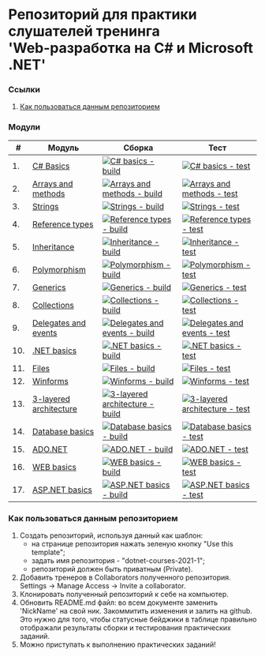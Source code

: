 # Репозиторий для практики слушателей тренинга<br/>'Web-разработка на C# и Microsoft .NET'

### Ссылки
1. [Как пользоваться данным репозиторием](#howtouse)

### Модули
|#|Модуль | Сборка | Тест|
---|---|---|---
|1.|[C# Basics][task01]|[![C# basics - build](https://github.com/NickName/dotnet-courses-2021-1/workflows/C%23%20basics%20-%20build/badge.svg)][c-sharp-basics-build] | [![C# basics - test](https://github.com/NickName/dotnet-courses-2021-1/workflows/C%23%20basics%20-%20test/badge.svg)][c-sharp-basics-test]|
|2.|[Arrays and methods][task02]|[![Arrays and methods - build](https://github.com/NickName/dotnet-courses-2021-1/workflows/Arrays%20and%20methods%20-%20build/badge.svg)][arrays-and-methods-build]|[![Arrays and methods - test](https://github.com/NickName/dotnet-courses-2021-1/workflows/Arrays%20and%20methods%20-%20test/badge.svg)][arrays-and-methods-test]|
|3.|[Strings][task03]|[![Strings - build](https://github.com/NickName/dotnet-courses-2021-1/workflows/Strings%20-%20build/badge.svg)][strings-build]|[![Strings - test](https://github.com/NickName/dotnet-courses-2021-1/workflows/Strings%20-%20test/badge.svg)][strings-test]|
|4.|[Reference types][task04]|[![Reference types - build](https://github.com/NickName/dotnet-courses-2021-1/workflows/Reference%20types%20-%20build/badge.svg)][reference-types-build]|[![Reference types - test](https://github.com/NickName/dotnet-courses-2021-1/workflows/Reference%20types%20-%20test/badge.svg)][reference-types-test]|
|5.|[Inheritance][task05]|[![Inheritance - build](https://github.com/NickName/dotnet-courses-2021-1/workflows/Inheritance%20-%20build/badge.svg)][inheritance-build]|[![Inheritance - test](https://github.com/NickName/dotnet-courses-2021-1/workflows/Inheritance%20-%20test/badge.svg)][inheritance-test]|
|6.|[Polymorphism][task06]|[![Polymorphism - build](https://github.com/NickName/dotnet-courses-2021-1/workflows/Polymorphism%20-%20build/badge.svg)][polymorphism-build]|[![Polymorphism - test](https://github.com/NickName/dotnet-courses-2021-1/workflows/Polymorphism%20-%20test/badge.svg)][polymorphism-test]|
|7.|[Generics][task07]|[![Generics - build](https://github.com/NickName/dotnet-courses-2021-1/workflows/Generics%20-%20build/badge.svg)][generics-build]|[![Generics - test](https://github.com/NickName/dotnet-courses-2021-1/workflows/Generics%20-%20test/badge.svg)][generics-test]|
|8.|[Collections][task08]|[![Collections - build](https://github.com/NickName/dotnet-courses-2021-1/workflows/Collections%20-%20build/badge.svg)][collections-build]|[![Collections - test](https://github.com/NickName/dotnet-courses-2021-1/workflows/Collections%20-%20test/badge.svg)][collections-test]|
|9.|[Delegates and events][task09]|[![Delegates and events - build](https://github.com/NickName/dotnet-courses-2021-1/workflows/Delegates%20and%20events%20-%20build/badge.svg)][delegates-and-events-build]|[![Delegates and events - test](https://github.com/NickName/dotnet-courses-2021-1/workflows/Delegates%20and%20events%20-%20test/badge.svg)][delegates-and-events-test]|
|10.|[.NET basics][task10]|[![.NET basics - build](https://github.com/NickName/dotnet-courses-2021-1/workflows/.NET%20basics%20-%20build/badge.svg)][dotnet-basics-build]|[![.NET basics - test](https://github.com/NickName/dotnet-courses-2021-1/workflows/.NET%20basics%20-%20test/badge.svg)][dotnet-basics-test]|
|11.|[Files][task11]|[![Files - build](https://github.com/NickName/dotnet-courses-2021-1/workflows/Files%20-%20build/badge.svg)][files-build]|[![Files - test](https://github.com/NickName/dotnet-courses-2021-1/workflows/Files%20-%20test/badge.svg)][files-test]|
|12.|[Winforms][task12]|[![Winforms - build](https://github.com/NickName/dotnet-courses-2021-1/workflows/Winforms%20-%20build/badge.svg)][winforms-build]|[![Winforms - test](https://github.com/NickName/dotnet-courses-2021-1/workflows/Winforms%20-%20test/badge.svg)][winforms-test]|
|13.|[3-layered architecture][task13]|[![3-layered architecture - build](https://github.com/NickName/dotnet-courses-2021-1/workflows/3-layered%20architecture%20-%20build/badge.svg)][3-layered-architecture-build]|[![3-layered architecture - test](https://github.com/NickName/dotnet-courses-2021-1/workflows/3-layered%20architecture%20-%20test/badge.svg)][3-layered-architecture-test]|
|14.|[Database basics][task14]|[![Database basics - build](https://github.com/NickName/dotnet-courses-2021-1/workflows/Database%20basics%20-%20build/badge.svg)][database-basics-build]|[![Database basics - test](https://github.com/NickName/dotnet-courses-2021-1/workflows/Database%20basics%20-%20test/badge.svg)][database-basics-test]|
|15.|[ADO.NET][task15]|[![ADO.NET - build](https://github.com/NickName/dotnet-courses-2021-1/workflows/ADO.NET%20-%20build/badge.svg)][ado-net-build]|[![ADO.NET - test](https://github.com/NickName/dotnet-courses-2021-1/workflows/ADO.NET%20-%20test/badge.svg)][ado-net-test]|
|16.|[WEB basics][task16]|[![WEB basics - build](https://github.com/NickName/dotnet-courses-2021-1/workflows/WEB%20basics%20-%20build/badge.svg)][web-basics-build]|[![WEB basics - test](https://github.com/NickName/dotnet-courses-2021-1/workflows/WEB%20basics%20-%20test/badge.svg)][web-basics-test]|
|17.|[ASP.NET basics][task17]|[![ASP.NET basics - build](https://github.com/NickName/dotnet-courses-2021-1/workflows/ASP.NET%20basics%20-%20build/badge.svg)][asp-net-basics-build]|[![ASP.NET basics - test](https://github.com/NickName/dotnet-courses-2021-1/workflows/ASP.NET%20basics%20-%20test/badge.svg)][asp-net-basics-test]|

### <a name="howtouse"></a>Как пользоваться данным репозиторием
1. Создать репозиторий, используя данный как шаблон:
    - на странице репозитория нажать зеленую кнопку "Use this template";
    - задать имя репозитория - "dotnet-courses-2021-1";
    - репозиторий должен быть приватным (Private).
2. Добавить тренеров в Collaborators полученного репозитория.
Settings -> Manage Access -> Invite a collaborator.
3. Клонировать полученный репозиторий к себе на компьютер.
4. Обновить README.md файл: во всем документе заменить 'NickName' на свой ник. Закоммитить изменения и залить на github. Это нужно для того, чтобы статусные бейджики в таблице правильно отображали результаты сборки и тестирования практических заданий.
5. Можно приступать к выполнению практических заданий!

[c-sharp-basics-build]: https://github.com/NickName/dotnet-courses-2021-1/actions?query=workflow%3A%22C%23+Basics+-+build%22
[c-sharp-basics-test]: https://github.com/NickName/dotnet-courses-2021-1/actions?query=workflow%3A%22C%23+Basics+-+test%22

[arrays-and-methods-build]: https://github.com/NickName/dotnet-courses-2021-1/actions?query=workflow%3A%22Arrays+and+methods+-+build%22
[arrays-and-methods-test]: https://github.com/NickName/dotnet-courses-2021-1/actions?query=workflow%3A%22Arrays+and+methods+-+test%22

[strings-build]: https://github.com/NickName/dotnet-courses-2021-1/actions?query=workflow%3A%22Strings+-+build%22
[strings-test]: https://github.com/NickName/dotnet-courses-2021-1/actions?query=workflow%3A%22Strings+-+test%22

[reference-types-build]: https://github.com/NickName/dotnet-courses-2021-1/actions?query=workflow%3A%22Reference+types+-+build%22
[reference-types-test]: https://github.com/NickName/dotnet-courses-2021-1/actions?query=workflow%3A%22Reference+types+-+test%22

[inheritance-build]: https://github.com/NickName/dotnet-courses-2021-1/actions?query=workflow%3A%22Inheritance+-+build%22
[inheritance-test]: https://github.com/NickName/dotnet-courses-2021-1/actions?query=workflow%3A%22Inheritance+-+test%22

[polymorphism-build]: https://github.com/NickName/dotnet-courses-2021-1/actions?query=workflow%3A%22Polymorphism+-+build%22
[polymorphism-test]: https://github.com/NickName/dotnet-courses-2021-1/actions?query=workflow%3A%22Polymorphism+-+test%22

[generics-build]: https://github.com/NickName/dotnet-courses-2021-1/actions?query=workflow%3A%22Generics+-+build%22
[generics-test]: https://github.com/NickName/dotnet-courses-2021-1/actions?query=workflow%3A%22Generics+-+test%22

[collections-build]: https://github.com/NickName/dotnet-courses-2021-1/actions?query=workflow%3A%22Collections+-+build%22
[collections-test]: https://github.com/NickName/dotnet-courses-2021-1/actions?query=workflow%3A%22Collections+-+test%22

[delegates-and-events-build]: https://github.com/NickName/dotnet-courses-2021-1/actions?query=workflow%3A%22Delegates+and+events+-+build%22
[delegates-and-events-test]: https://github.com/NickName/dotnet-courses-2021-1/actions?query=workflow%3A%22Delegates+and+events+-+test%22

[dotnet-basics-build]: https://github.com/NickName/dotnet-courses-2021-1/actions?query=workflow%3A%22.NET+basics+-+build%22
[dotnet-basics-test]: https://github.com/NickName/dotnet-courses-2021-1/actions?query=workflow%3A%22.NET+basics+-+test%22

[files-build]: https://github.com/NickName/dotnet-courses-2021-1/actions?query=workflow%3A%22Files+-+build%22
[files-test]: https://github.com/NickName/dotnet-courses-2021-1/actions?query=workflow%3A%22Files+-+test%22

[winforms-build]: https://github.com/NickName/dotnet-courses-2021-1/actions?query=workflow%3A%22Winforms+-+build%22
[winforms-test]: https://github.com/NickName/dotnet-courses-2021-1/actions?query=workflow%3A%22Winforms+-+test%22

[3-layered-architecture-build]: https://github.com/NickName/dotnet-courses-2021-1/actions?query=workflow%3A%223-layered+architecture+-+build%22
[3-layered-architecture-test]: https://github.com/NickName/dotnet-courses-2021-1/actions?query=workflow%3A%223-layered+architecture+-+test%22

[database-basics-build]: https://github.com/NickName/dotnet-courses-2021-1/actions?query=workflow%3A%22Database+basics+-+build%22
[database-basics-test]: https://github.com/NickName/dotnet-courses-2021-1/actions?query=workflow%3A%22Database+basics+-+test%22

[ado-net-build]: https://github.com/NickName/dotnet-courses-2021-1/actions?query=workflow%3A%22ADO.NET+-+build%22
[ado-net-test]: https://github.com/NickName/dotnet-courses-2021-1/actions?query=workflow%3A%22ADO.NET+-+test%22

[web-basics-build]: https://github.com/NickName/dotnet-courses-2021-1/actions?query=workflow%3A%22WEB+basics+-+build%22
[web-basics-test]: https://github.com/NickName/dotnet-courses-2021-1/actions?query=workflow%3A%22WEB+basics+-+test%22

[asp-net-basics-build]: https://github.com/NickName/dotnet-courses-2021-1/actions?query=workflow%3A%22ASP.NET+basics+-+build%22
[asp-net-basics-test]: https://github.com/NickName/dotnet-courses-2021-1/actions?query=workflow%3A%22ASP.NET+basics+-+test%22



[task01]: https://github.com/zhervit/net-courses-external/blob/master/HomeWork/task-01.md
[task02]: https://github.com/zhervit/net-courses-external/blob/master/HomeWork/task-02.md
[task03]: https://github.com/zhervit/net-courses-external/blob/master/HomeWork/task-03.md
[task04]: https://github.com/zhervit/net-courses-external/blob/master/HomeWork/task-04.md
[task05]: https://github.com/zhervit/net-courses-external/blob/master/HomeWork/task-05.md
[task06]: https://github.com/zhervit/net-courses-external/blob/master/HomeWork/task-06.md
[task07]: https://github.com/zhervit/net-courses-external/blob/master/HomeWork/task-07.md
[task08]: https://github.com/zhervit/net-courses-external/blob/master/HomeWork/task-08.md
[task09]: https://github.com/zhervit/net-courses-external/blob/master/HomeWork/task-09.md
[task10]: https://github.com/zhervit/net-courses-external/blob/master/HomeWork/task-10.md
[task11]: https://github.com/zhervit/net-courses-external/blob/master/HomeWork/task-11.md
[task12]: https://github.com/zhervit/net-courses-external/blob/master/HomeWork/task-12.md
[task13]: https://github.com/zhervit/net-courses-external/blob/master/HomeWork/task-13.md
[task14]: https://github.com/zhervit/net-courses-external/blob/master/HomeWork/task-14.md
[task15]: https://github.com/zhervit/net-courses-external/blob/master/HomeWork/task-15.md
[task16]: https://github.com/zhervit/net-courses-external/blob/master/HomeWork/task-16.md
[task17]: https://github.com/zhervit/net-courses-external/blob/master/HomeWork/task-17.md
